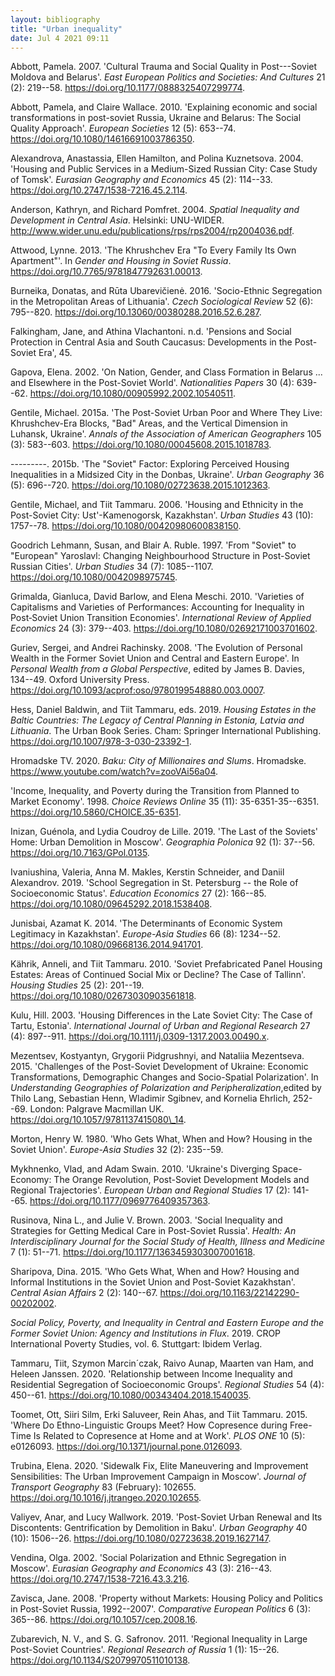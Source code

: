 ```yaml
---
layout: bibliography
title: "Urban inequality"
date: Jul 4 2021 09:11
---
```



Abbott, Pamela. 2007. 'Cultural Trauma and Social Quality in
Post---Soviet Moldova and Belarus'. *East European Politics and
Societies: And Cultures* 21 (2): 219--58.
https://doi.org/10.1177/0888325407299774.

Abbott, Pamela, and Claire Wallace. 2010. 'Explaining economic and
social transformations in post-soviet Russia, Ukraine and Belarus: The
Social Quality Approach'. *European Societies* 12 (5): 653--74.
https://doi.org/10.1080/14616691003786350.

Alexandrova, Anastassia, Ellen Hamilton, and Polina Kuznetsova. 2004.
'Housing and Public Services in a Medium-Sized Russian City: Case Study
of Tomsk'. *Eurasian Geography and Economics* 45 (2): 114--33.
https://doi.org/10.2747/1538-7216.45.2.114.

Anderson, Kathryn, and Richard Pomfret. 2004. *Spatial Inequality and
Development in Central Asia*. Helsinki: UNU-WIDER.
http://www.wider.unu.edu/publications/rps/rps2004/rp2004036.pdf.

Attwood, Lynne. 2013. 'The Khrushchev Era "To Every Family Its Own
Apartment"'. In *Gender and Housing in Soviet Russia*.
https://doi.org/10.7765/9781847792631.00013.

Burneika, Donatas, and Rūta Ubarevičienė. 2016. 'Socio-Ethnic
Segregation in the Metropolitan Areas of Lithuania'. *Czech Sociological
Review* 52 (6): 795--820.
https://doi.org/10.13060/00380288.2016.52.6.287.

Falkingham, Jane, and Athina Vlachantoni. n.d. 'Pensions and Social
Protection in Central Asia and South Caucasus: Developments in the
Post-Soviet Era', 45.

Gapova, Elena. 2002. 'On Nation, Gender, and Class Formation in Belarus
... and Elsewhere in the Post-Soviet World'. *Nationalities Papers* 30
(4): 639--62. https://doi.org/10.1080/00905992.2002.10540511.

Gentile, Michael. 2015a. 'The Post-Soviet Urban Poor and Where They
Live: Khrushchev-Era Blocks, "Bad" Areas, and the Vertical Dimension in
Luhansk, Ukraine'. *Annals of the Association of American Geographers*
105 (3): 583--603. https://doi.org/10.1080/00045608.2015.1018783.

---------. 2015b. 'The "Soviet" Factor: Exploring Perceived Housing
Inequalities in a Midsized City in the Donbas, Ukraine'. *Urban
Geography* 36 (5): 696--720.
https://doi.org/10.1080/02723638.2015.1012363.

Gentile, Michael, and Tiit Tammaru. 2006. 'Housing and Ethnicity in the
Post-Soviet City: Ust'-Kamenogorsk, Kazakhstan'. *Urban Studies* 43
(10): 1757--78. https://doi.org/10.1080/00420980600838150.

Goodrich Lehmann, Susan, and Blair A. Ruble. 1997. 'From "Soviet" to
"European" Yaroslavl: Changing Neighbourhood Structure in Post-Soviet
Russian Cities'. *Urban Studies* 34 (7): 1085--1107.
https://doi.org/10.1080/0042098975745.

Grimalda, Gianluca, David Barlow, and Elena Meschi. 2010. 'Varieties of
Capitalisms and Varieties of Performances: Accounting for Inequality in
Post‐Soviet Union Transition Economies'. *International Review of
Applied Economics* 24 (3): 379--403.
https://doi.org/10.1080/02692171003701602.

Guriev, Sergei, and Andrei Rachinsky. 2008. 'The Evolution of Personal
Wealth in the Former Soviet Union and Central and Eastern Europe'. In
*Personal Wealth from a Global Perspective*, edited by James B. Davies,
134--49. Oxford University Press.
https://doi.org/10.1093/acprof:oso/9780199548880.003.0007.

Hess, Daniel Baldwin, and Tiit Tammaru, eds. 2019. *Housing Estates in
the Baltic Countries: The Legacy of Central Planning in Estonia, Latvia
and Lithuania*. The Urban Book Series. Cham: Springer International
Publishing. https://doi.org/10.1007/978-3-030-23392-1.

Hromadske TV. 2020. *Baku: City of Millionaires and Slums*. Hromadske.
https://www.youtube.com/watch?v=zooVAi56a04.

'Income, Inequality, and Poverty during the Transition from Planned to
Market Economy'. 1998. *Choice Reviews Online* 35 (11):
35-6351-35--6351. https://doi.org/10.5860/CHOICE.35-6351.

Inizan, Guénola, and Lydia Coudroy de Lille. 2019. 'The Last of the
Soviets' Home: Urban Demolition in Moscow'. *Geographia Polonica* 92
(1): 37--56. https://doi.org/10.7163/GPol.0135.

Ivaniushina, Valeria, Anna M. Makles, Kerstin Schneider, and Daniil
Alexandrov. 2019. 'School Segregation in St. Petersburg -- the Role of
Socioeconomic Status'. *Education Economics* 27 (2): 166--85.
https://doi.org/10.1080/09645292.2018.1538408.

Junisbai, Azamat K. 2014. 'The Determinants of Economic System
Legitimacy in Kazakhstan'. *Europe-Asia Studies* 66 (8): 1234--52.
https://doi.org/10.1080/09668136.2014.941701.

Kährik, Anneli, and Tiit Tammaru. 2010. 'Soviet Prefabricated Panel
Housing Estates: Areas of Continued Social Mix or Decline? The Case of
Tallinn'. *Housing Studies* 25 (2): 201--19.
https://doi.org/10.1080/02673030903561818.

Kulu, Hill. 2003. 'Housing Differences in the Late Soviet City: The Case
of Tartu, Estonia'. *International Journal of Urban and Regional
Research* 27 (4): 897--911.
https://doi.org/10.1111/j.0309-1317.2003.00490.x.

Mezentsev, Kostyantyn, Grygorii Pidgrushnyi, and Nataliia Mezentseva. 2015. 'Challenges of the Post-Soviet Development of Ukraine: Economic Transformations, Demographic Changes and Socio-Spatial Polarization'. In *Understanding Geographies of Polarization and Peripheralization*,edited by Thilo Lang, Sebastian Henn, Wladimir Sgibnev, and Kornelia Ehrlich, 252--69. London: Palgrave Macmillan UK. https://doi.org/10.1057/9781137415080\_14.

Morton, Henry W. 1980. 'Who Gets What, When and How? Housing in the
Soviet Union'. *Europe-Asia Studies* 32 (2): 235--59.

Mykhnenko, Vlad, and Adam Swain. 2010. 'Ukraine's Diverging
Space-Economy: The Orange Revolution, Post-Soviet Development Models and
Regional Trajectories'. *European Urban and Regional Studies* 17 (2):
141--65. https://doi.org/10.1177/0969776409357363.

Rusinova, Nina L., and Julie V. Brown. 2003. 'Social Inequality and
Strategies for Getting Medical Care in Post-Soviet Russia'. *Health: An
Interdisciplinary Journal for the Social Study of Health, Illness and
Medicine* 7 (1): 51--71. https://doi.org/10.1177/1363459303007001618.

Sharipova, Dina. 2015. 'Who Gets What, When and How? Housing and
Informal Institutions in the Soviet Union and Post-Soviet Kazakhstan'.
*Central Asian Affairs* 2 (2): 140--67.
https://doi.org/10.1163/22142290-00202002.

*Social Policy, Poverty, and Inequality in Central and Eastern Europe
and the Former Soviet Union: Agency and Institutions in Flux*. 2019.
CROP International Poverty Studies, vol. 6. Stuttgart: Ibidem Verlag.

Tammaru, Tiit, Szymon Marcin´czak, Raivo Aunap, Maarten van Ham, and
Heleen Janssen. 2020. 'Relationship between Income Inequality and
Residential Segregation of Socioeconomic Groups'. *Regional Studies* 54
(4): 450--61. https://doi.org/10.1080/00343404.2018.1540035.

Toomet, Ott, Siiri Silm, Erki Saluveer, Rein Ahas, and Tiit Tammaru. 2015. 'Where Do Ethno-Linguistic Groups Meet? How Copresence during Free-Time Is Related to Copresence at Home and at Work'. *PLOS ONE* 10 (5): e0126093. https://doi.org/10.1371/journal.pone.0126093.

Trubina, Elena. 2020. 'Sidewalk Fix, Elite Maneuvering and Improvement
Sensibilities: The Urban Improvement Campaign in Moscow'. *Journal of
Transport Geography* 83 (February): 102655.
https://doi.org/10.1016/j.jtrangeo.2020.102655.

Valiyev, Anar, and Lucy Wallwork. 2019. 'Post-Soviet Urban Renewal and
Its Discontents: Gentrification by Demolition in Baku'. *Urban
Geography* 40 (10): 1506--26.
https://doi.org/10.1080/02723638.2019.1627147.

Vendina, Olga. 2002. 'Social Polarization and Ethnic Segregation in
Moscow'. *Eurasian Geography and Economics* 43 (3): 216--43.
https://doi.org/10.2747/1538-7216.43.3.216.

Zavisca, Jane. 2008. 'Property without Markets: Housing Policy and
Politics in Post-Soviet Russia, 1992--2007'. *Comparative European
Politics* 6 (3): 365--86. https://doi.org/10.1057/cep.2008.16.

Zubarevich, N. V., and S. G. Safronov. 2011. 'Regional Inequality in
Large Post-Soviet Countries'. *Regional Research of Russia* 1 (1):
15--26. https://doi.org/10.1134/S2079970511010138.
